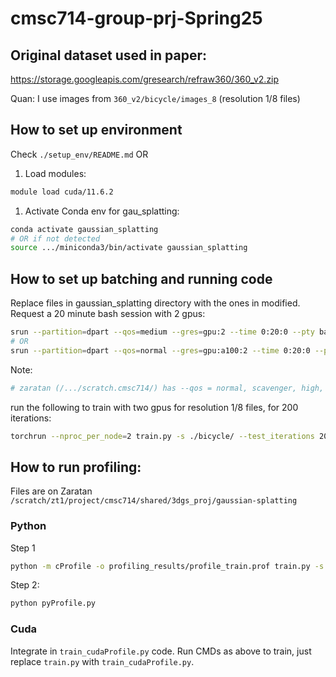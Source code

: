 # cmsc714-group-prj-Spring25

## Original dataset used in paper:
https://storage.googleapis.com/gresearch/refraw360/360_v2.zip

Quan: I use images from `360_v2/bicycle/images_8` (resolution 1/8 files)

## How to set up environment
Check `./setup_env/README.md`
OR
1. Load modules:
```bash
module load cuda/11.6.2
```
1. Activate Conda env for gau_splatting:
```bash
conda activate gaussian_splatting
# OR if not detected
source .../miniconda3/bin/activate gaussian_splatting
```

## How to set up batching and running code
Replace files in gaussian_splatting directory with the ones in modified. Request a 20 minute bash session with 2 gpus:

```bash
srun --partition=dpart --qos=medium --gres=gpu:2 --time 0:20:0 --pty bash
# OR
srun --partition=dpart --qos=normal --gres=gpu:a100:2 --time 0:20:0 --pty bash 
```
Note:
```bash
# zaratan (/.../scratch.cmsc714/) has --qos = normal, scavenger, high, gpu
```
run the following to train with two gpus for resolution 1/8 files, for 200 iterations:

```bash
torchrun --nproc_per_node=2 train.py -s ./bicycle/ --test_iterations 200 --iterations 200 -r 8
```

## How to run profiling:
<!-- Check `./profiling/README.md` -->
Files are on Zaratan `/scratch/zt1/project/cmsc714/shared/3dgs_proj/gaussian-splatting`

### Python
Step 1
```bash
python -m cProfile -o profiling_results/profile_train.prof train.py -s data/bicycle/ --iterations 200
```
Step 2:
```bash
python pyProfile.py
```

### Cuda

Integrate in `train_cudaProfile.py` code. Run CMDs as above to train, just replace `train.py` with `train_cudaProfile.py`.
